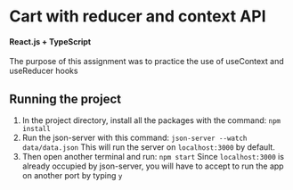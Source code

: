 # Cart with reducer and context API

#### React.js + TypeScript

The purpose of this assignment was to practice the use of useContext and useReducer hooks

## Running the project

1. In the project directory, install all the packages with the command:
   `npm install`
2. Run the json-server with this command:
   `json-server --watch data/data.json`
   This will run the server on `localhost:3000` by default.
3. Then open another terminal and run:
   `npm start`
   Since `localhost:3000` is already occupied by json-server, you will have to accept to run the app on another port by typing `y`
